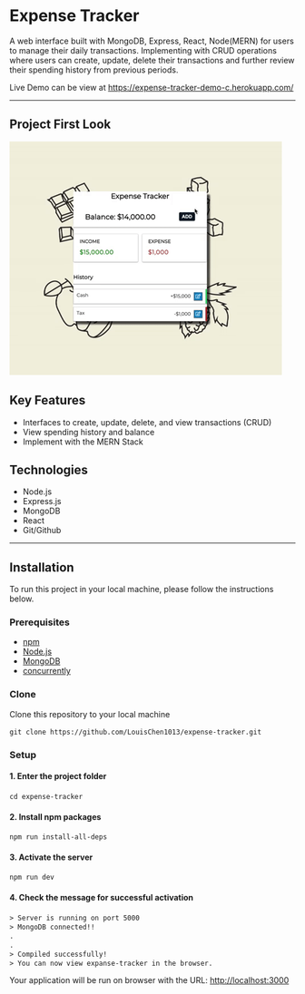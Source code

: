 # Expense Tracker

A web interface built with MongoDB, Express, React, Node(MERN) for users to manage their daily transactions. Implementing with CRUD operations where users can create, update, delete their transactions and further review their spending history from previous periods.

Live Demo can be view at <https://expense-tracker-demo-c.herokuapp.com/>

---

## Project First Look

![Expense Tracker gif](expense-tracker.gif)

## Key Features

- Interfaces to create, update, delete, and view transactions (CRUD)
- View spending history and balance
- Implement with the MERN Stack

## Technologies

- Node.js
- Express.js
- MongoDB
- React
- Git/Github

---

## Installation

To run this project in your local machine, please follow the instructions below.

### Prerequisites

- [npm](https://docs.npmjs.com/)
- [Node.js](https://nodejs.org/en/)
- [MongoDB](https://docs.mongodb.com/manual/installation/)
- [concurrently](https://www.npmjs.com/package/concurrently)

### Clone

Clone this repository to your local machine

```{ .git }
git clone https://github.com/LouisChen1013/expense-tracker.git
```

### Setup

#### 1. Enter the project folder

```{console}
cd expense-tracker
```

#### 2. Install npm packages

```{console}
npm run install-all-deps
```

#### 3. Activate the server

```{console}
npm run dev
```

#### 4. Check the message for successful activation

```{console}
> Server is running on port 5000
> MongoDB connected!!
.
.
> Compiled successfully!
> You can now view expanse-tracker in the browser.
```

Your application will be run on browser with the URL: <http://localhost:3000>
